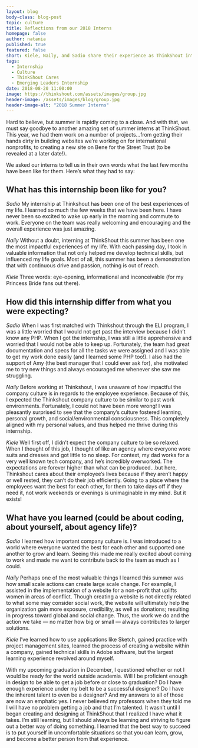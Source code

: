```yaml
---
layout: blog
body-class: blog-post
topic: culture
title: Reflections from our 2018 Interns
homepage: false
author: natania
published: true
featured: false
short: Kiele, Naily, and Sadio share their experience as ThinkShout interns
tags:
  - Internship
  - Culture
  - ThinkShout Cares
  - Emerging Leaders Internship
date: 2018-08-20 11:00:00
image: https://thinkshout.com/assets/images/group.jpg
header-image: /assets/images/blog/group.jpg
header-image-alt: "2018 Summer Interns"
---
```


Hard to believe, but summer is rapidly coming to a close. And with that, we must say goodbye to another amazing set of summer interns at ThinkShout. This year, we had them work on a number of projects...from getting their hands dirty in building websites we’re working on for international nonprofits, to creating a new site on Bene for the Street Trust (to be revealed at a later date!).

We asked our interns to tell us in their own words what the last few months have been like for them. Here’s what they had to say:

## What has this internship been like for you?

_*Sadio*_
My internship at Thinkshout has been one of the best experiences of my life. I learned so much the few weeks that we have been here. I have never been so excited to wake up early in the morning and commute to work. Everyone on the team was really welcoming and encouraging and the overall experience was just amazing.

_*Naily*_
Without a doubt, interning at ThinkShout this summer has been one the most impactful experiences of my life. With each passing day, I took in valuable information that not only helped me develop technical skills, but influenced my life goals. Most of all, this summer has been a demonstration that with continuous drive and passion, nothing is out of reach.

_*Kiele*_
Three words: eye-opening, informational and inconceivable (for my Princess Bride fans out there).


## How did this internship differ from what you were expecting?

_*Sadio*_
When I was first matched with Thinkshout through the ELI program, I was a little worried that I would not get past the interview because I didn’t know any PHP. When I got the internship, I was still a little apprehensive and worried that I would not be able to keep up. Fortunately, the team had great documentation and specs for all the tasks we were assigned and I was able to get my work done easily (and I learned some PHP too!). I also had the support of Amy (the best manager that I could ever ask for), she motivated me to try new things and always encouraged me whenever she saw me struggling.

_*Naily*_
Before working at Thinkshout, I was unaware of how impactful the company culture is in regards to the employee experience. Because of this, I expected the Thinkshout company culture to be similar to past work environments. Fortunately, I could not have been more wrong! I was pleasantly surprised to see that the company’s culture fostered learning, personal growth, and social/environmental consciousness. This completely aligned with my personal values, and thus helped me thrive during this internship.

_*Kiele*_
Well first off, I didn’t expect the company culture to be so relaxed. When I thought of this job, I thought of like an agency where everyone wore suits and dresses and got little to no sleep. For context, my dad works for a very well known tech company, and he’s incredibly overworked. The expectations are forever higher than what can be produced...but here, Thinkshout cares about their employee’s lives because if they aren’t happy or well rested, they can’t do their job efficiently. Going to a place where the employees want the best for each other, for them to take days off if they need it, not work weekends or evenings is unimaginable in my mind. But it exists!


## What have you learned (could be about coding, about yourself, about agency life)?

_*Sadio*_
I learned how important company culture is. I was introduced to a world where everyone wanted the best for each other and supported one another to grow and learn. Seeing this made me really excited about coming to work and made me want to contribute back to the team as much as I could.

_*Naily*_
Perhaps one of the most valuable things I learned this summer was how small scale actions can create large scale change. For example, I assisted in the implementation of a website for a non-profit that uplifts women in areas of conflict. Though creating a website is not directly related to what some may consider social work, the website will ultimately help the organization gain more exposure, credibility, as well as donations; resulting in progress toward global and social change. Thus, the work we do and the action we take — no matter how big or small — always contributes to larger solutions.

_*Kiele*_
I’ve learned how to use applications like Sketch, gained practice with project management sites, learned the process of creating a website within a company, gained technical skills in Adobe software, but the largest learning experience revolved around myself.

With my upcoming graduation in December, I questioned whether or not I would be ready for the world outside academia. Will I be proficient enough in design to be able to get a job before or close to graduation? Do I have enough experience under my belt to be a successful designer? Do I have the inherent talent to even be a designer? And my answers to all of those are now an emphatic yes. I never believed my professors when they told me I will have no problem getting a job and that I’m talented. It wasn’t until I began creating and designing at ThinkShout that I realized I have what it takes. I’m still learning, but I should always be learning and striving to figure out a better way of doing something. I learned that the best way to succeed is to put yourself in uncomfortable situations so that you can learn, grow, and become a better person from that experience.
